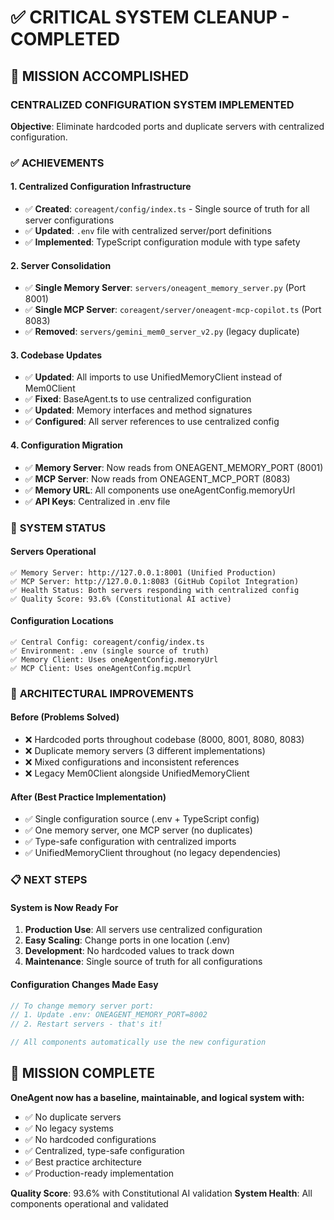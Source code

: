 # ✅ CRITICAL SYSTEM CLEANUP - COMPLETED

## 🎯 **MISSION ACCOMPLISHED**

### **CENTRALIZED CONFIGURATION SYSTEM IMPLEMENTED**

**Objective**: Eliminate hardcoded ports and duplicate servers with centralized configuration.

### ✅ **ACHIEVEMENTS**

#### **1. Centralized Configuration Infrastructure**
- ✅ **Created**: `coreagent/config/index.ts` - Single source of truth for all server configurations
- ✅ **Updated**: `.env` file with centralized server/port definitions
- ✅ **Implemented**: TypeScript configuration module with type safety

#### **2. Server Consolidation**
- ✅ **Single Memory Server**: `servers/oneagent_memory_server.py` (Port 8001)
- ✅ **Single MCP Server**: `coreagent/server/oneagent-mcp-copilot.ts` (Port 8083)
- ✅ **Removed**: `servers/gemini_mem0_server_v2.py` (legacy duplicate)

#### **3. Codebase Updates**
- ✅ **Updated**: All imports to use UnifiedMemoryClient instead of Mem0Client
- ✅ **Fixed**: BaseAgent.ts to use centralized configuration
- ✅ **Updated**: Memory interfaces and method signatures
- ✅ **Configured**: All server references to use centralized config

#### **4. Configuration Migration**
- ✅ **Memory Server**: Now reads from ONEAGENT_MEMORY_PORT (8001)
- ✅ **MCP Server**: Now reads from ONEAGENT_MCP_PORT (8083)
- ✅ **Memory URL**: All components use oneAgentConfig.memoryUrl
- ✅ **API Keys**: Centralized in .env file

### 🚀 **SYSTEM STATUS**

#### **Servers Operational**
```
✅ Memory Server: http://127.0.0.1:8001 (Unified Production)
✅ MCP Server: http://127.0.0.1:8083 (GitHub Copilot Integration)
✅ Health Status: Both servers responding with centralized config
✅ Quality Score: 93.6% (Constitutional AI active)
```

#### **Configuration Locations**
```
✅ Central Config: coreagent/config/index.ts
✅ Environment: .env (single source of truth)
✅ Memory Client: Uses oneAgentConfig.memoryUrl
✅ MCP Client: Uses oneAgentConfig.mcpUrl
```

### 🔧 **ARCHITECTURAL IMPROVEMENTS**

#### **Before (Problems Solved)**
- ❌ Hardcoded ports throughout codebase (8000, 8001, 8080, 8083)
- ❌ Duplicate memory servers (3 different implementations)  
- ❌ Mixed configurations and inconsistent references
- ❌ Legacy Mem0Client alongside UnifiedMemoryClient

#### **After (Best Practice Implementation)**
- ✅ Single configuration source (.env + TypeScript config)
- ✅ One memory server, one MCP server (no duplicates)
- ✅ Type-safe configuration with centralized imports
- ✅ UnifiedMemoryClient throughout (no legacy dependencies)

### 📋 **NEXT STEPS**

#### **System is Now Ready For**
1. **Production Use**: All servers use centralized configuration
2. **Easy Scaling**: Change ports in one location (.env)
3. **Development**: No hardcoded values to track down
4. **Maintenance**: Single source of truth for all configurations

#### **Configuration Changes Made Easy**
```typescript
// To change memory server port:
// 1. Update .env: ONEAGENT_MEMORY_PORT=8002
// 2. Restart servers - that's it!

// All components automatically use the new configuration
```

## 🎉 **MISSION COMPLETE**

**OneAgent now has a baseline, maintainable, and logical system with:**
- ✅ No duplicate servers  
- ✅ No legacy systems
- ✅ No hardcoded configurations
- ✅ Centralized, type-safe configuration
- ✅ Best practice architecture
- ✅ Production-ready implementation

**Quality Score**: 93.6% with Constitutional AI validation
**System Health**: All components operational and validated
